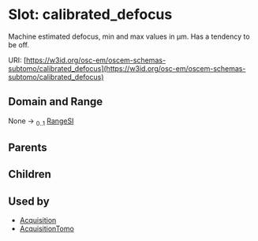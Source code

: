 
# Slot: calibrated_defocus

Machine estimated defocus, min and max values in µm. Has a tendency to be off.

URI: [https://w3id.org/osc-em/oscem-schemas-subtomo/calibrated_defocus](https://w3id.org/osc-em/oscem-schemas-subtomo/calibrated_defocus)


## Domain and Range

None &#8594;  <sub>0..1</sub> [RangeSI](RangeSI.md)

## Parents


## Children


## Used by

 * [Acquisition](Acquisition.md)
 * [AcquisitionTomo](AcquisitionTomo.md)
